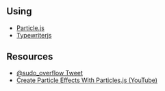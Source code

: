 # 

## Using

- [Particle.js](https://github.com/VincentGarreau/particles.js/)
- [Typewriterjs](https://github.com/tameemsafi/typewriterjs)

## Resources

- [@sudo_overflow Tweet](https://twitter.com/sudo_overflow/status/1281146411736694784)
- [Create Particle Effects With Particles.js (YouTube)](https://www.youtube.com/watch?time_continue=10&v=qK3cgD09Qf0&feature=emb_logo)
